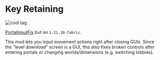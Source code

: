 # Key Retaining

![cool tag](https://img.shields.io/github/downloads/eofitg/keyretaining/total.svg)

[PortalInputFix](https://github.com/roccodev/PortalInputFix) but on `1.21.10-fabric`.

This mod lets you input movement actions right after closing GUIs.
Since the "level download" screen is a GUI, this also fixes broken controls after entering portals or changing worlds/dimensions (e.g. switching lobbies).